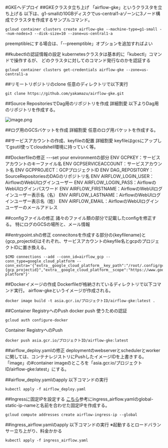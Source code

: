 #GKEへデプロイ
##GKEクラスタ立ち上げ
「airflow-gke」というクラスタを立ち上げる
以下は、g1-smallの10GBディスクでus-central1-aゾーンに3ノード構成でクラスタを作成するサンプルコマンド。

```:サンプル
gcloud container clusters create airflow-gke --machine-type=g1-small --num-nodes=3 --disk-size=10 --zone=us-central1-a
```

preemptibleにする場合は、「--preemptible」オプションを追加すればよい

##kubectlの認証情報の設定
kubernetesクラスタは基本的に「kubectl」コマンドで操作するが、
どのクラスタに対してのコマンド発行なのかを認証する

```
gcloud container clusters get-credentials airflow-gke --zone=us-central1-a
```


##リモートリポジトリのclone
任意のディレクトリで以下実行

```git
git clone https://github.com/yakamazu/airflow-gke.git
```

##Source RepositoriesでDag用のリポジトリを作成
詳細割愛
以下よりDag用のリポジトリを作成する。

![image.png](https://hcgooday.qiita.com/files/b6334870-61ac-1f83-98a2-493d865af061.png)

##ログ用のGCSバケットを作成
詳細割愛
任意のログ用バケットを作成する。

##サービスアカウントの作成、keyfileの配置
詳細割愛
keyfileはgcsにアップしてgsutil使ってcloudshell環境に持っていく等。

##Dockerfileの修正
---set your environmentの部分
ENV GCPKEY：サービスアカウントのキーファイル名
ENV GCPSERVICEACCOUNT：サービスアカウント名
ENV GCPPROJECT：GCPプロジェクトID
ENV DAG_REPOSITORY：SourceRepositoriesのDAGのリポジトリ名
ENV AIRFLOW_LOGIN_USER：AirflowのWebUIログインユーザー
ENV AIRFLOW_LOGIN_PASS：AirflowのWebUIログインパスワード
ENV AIRFLOW_FIRSTNAME：AirflowのWebUIログインユーザー表示名（名）
ENV AIRFLOW_LASTNAME：AirflowのWebUIログインユーザー表示名（姓）
ENV AIRFLOW_EMAIL：AirflowのWebUIログインユーザーのメールアドレス

##configファイルの修正
諸々のファイル類の部分で記載したconfigを修正する。
特にログのGCSの場所と、メール情報

##entrypoint.shの修正
connecitonsを作成する部分の{keyfilename}と{gcp_projectid}はそれぞれ、サービスアカウントのkeyfile名とgcpのプロジェクトIDに置き換える。

```
$CMD connections --add --conn_id=airflow_gcp --conn_type=google_cloud_platform --conn_extra='{"extra__google_cloud_platform__key_path":"/root/.config/gcloud/{keyfilename}","extra__google_cloud_platform__project":"{gcp_projectid}","extra__google_cloud_platform__scope":"https://www.googleapis.com/auth/cloud-platform"}'
```

##Dockerイメージの作成
Dockerfileが格納されているディレクトリで以下コマンド実行。
airflow-gkeというイメージが作成される。

```
docker image build -t asia.gcr.io/プロジェクトID/airflow-gke:latest .
```

##Container RegistryへのPush
docker push 使うための認証

```
gcloud auth configure-docker
```

Container RegistryへのPush

```
docker push asia.gcr.io/プロジェクトID/airflow-gke:latest
```

##airflow_deploy.yamlの修正
deploymentのwebserverとschedulerとworkerに関しては、コンテナレジストリにPushしたイメージIDを上書きする。
「image」の#container imageのところを「asia.gcr.io/プロジェクトID/airflow-gke:latest」にする。


##airflow_deploy.yamlのapply
以下コマンドの実行

```
kubectl apply -f airflow_deploy.yaml
```

##Ingressに固定IPを設定する
[こちら](https://cloud.google.com/kubernetes-engine/docs/tutorials/http-balancer?hl=ja#step_5_optional_configuring_a_static_ip_address)参考にingress_airflow.yamlのglobal-static-ip-nameと名前を合わせた固定IPを作成する。

```
gcloud compute addresses create airflow-ingress-ip --global
```

##ingress_airflow.yamlのapply
以下コマンドの実行
※起動するとロードバランサー立ち上がり、料金かかる

```
kubectl apply -f ingress_airflow.yaml
```
